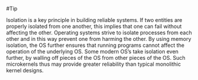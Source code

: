#Tip 

Isolation is a key principle in building reliable systems. If two entities are properly isolated from one another, this implies that one can fail without affecting the other. Operating systems strive to isolate processes from each other and in this way prevent one from harming the other. By using memory isolation, the OS further ensures that running programs cannot affect the operation of the underlying OS. Some modern OS’s take isolation even further, by walling off pieces of the OS from other pieces of the OS. Such microkernels thus may provide greater reliability than typical monolithic kernel designs.